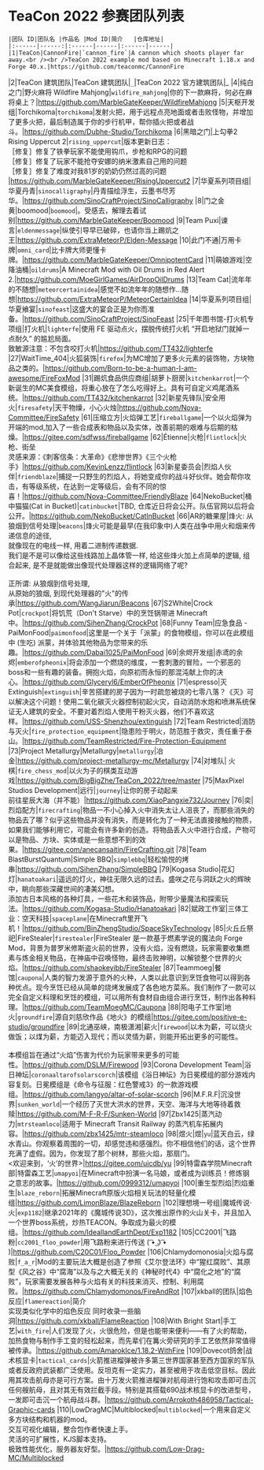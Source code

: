 # TeaCon 2022 参赛团队列表

    |团队 ID|团队名 |作品名 |Mod ID|简介   |仓库地址|
    |:------|------:|:------|------|:------|------|
    |1|TeaCon|CannonFire|`cannon_fire`|A cannon which shoots player far away.<br /><br />TeaCon 2022 example mod based on Minecraft 1.18.x and Forge 40.x.|https://github.com/teaconmc/CannonFire
|2|TeaCon 建筑团队|TeaCon 建筑团队|`_`|TeaCon 2022 官方建筑团队|_
|4|纯白之门|野火麻将 Wildfire Mahjong|`wildfire_mahjong`|你的下一款麻将，何必在麻将桌上？|https://github.com/MarbleGateKeeper/WildfireMahjong
|5|天枢开发组|Torchikoma|`torchikoma`|发射火把，用于远程点亮地面或者击败怪物，并增加了更多火把，最后制造属于你的步行机甲，帮你插火把或者战斗。|https://github.com/Dubhe-Studio/Torchikoma
|6|黑暗之门|上勾拳2 Rising Uppercut 2|`rising_uppercut`|版本更新日志：<br />［修复］修复了铁拳玩家不能使用钩爪，步枪和RPG的问题<br />［修复］修复了玩家不能抢夺安娜的纳米激素自己用的问题<br />［修复］修复了难度对我81岁的奶奶仍然过高的问题<br />|https://github.com/MarbleGateKeeper/RisingUppercut2
|7|华夏系列项目组|华夏丹青|`sinocalligraphy`|丹青描绘浮生，云墨书尽芳华。|https://github.com/SinoCraftProject/SinoCalligraphy
|8|门之金黄|boomood|`boomood`|。受感去，解理去着试别|https://github.com/MarbleGateKeeper/Boomood
|9|Team Puxi|谏言|`eldenmessage`|纵使引导早已破碎，也请你当上踢炕之王|https://github.com/ExtraMeteorP/Elden-Message
|10|此门不通|万用卡牌|`omni_card`|比卡牌大师更懂卡牌。|https://github.com/MarbleGateKeeper/OmnipotentCard
|11|萌娘游戏|空降油桶|`oildrums`|A Minecraft Mod with Oil Drums in Red Alert 2.|https://github.com/MoeGirlGames/AirDropOilDrums
|13|Team Cat|流年年的不随想|`meteorcertainidea`|感觉不如流年年的随想作...随想|https://github.com/ExtraMeteorP/MeteorCertainIdea
|14|华夏系列项目组|华夏飨宴|`sinofeast`|这盛大的宴会正是为你而准备。|https://github.com/SinoCraftProject/SinoFeast
|25|千年图书馆-打火机专项组|打火机|`lighterfe`|使用 FE 驱动点火，摆脱传统打火机 “开启地狱门就掉一点耐久” 的尴尬局面。<br />致敏源注意：不包含咬打火机|https://github.com/TT432/lighterfe
|27|WaitTime_404|火狐装饰|`firefox`|为MC增加了更多火元素的装饰物，方块物品之类的。|https://github.com/Born-to-be-a-human-I-am-awesome/FireFoxMod
|31|踢炕食品供应商组|胡萝卜厨房|`kitchenkarrot`|一个新诞生的MC美食模组，将重心放在了怎么吃得好上。具有可自定义鸡尾酒系统。|https://github.com/TT432/kitchenkarrot
|32|新星先锋队|安全用火|`firesafety`|天干物燥，小心火烛|https://github.com/Nova-Committee/FireSafety
|61|压缩立方|火焰弹工艺|`fireballgame`|一个以火焰弹为开端的mod,加入了一些合成表和物品以及实体，改善前期的艰难与后期的枯燥。|https://gitee.com/sdfwss/fireballgame
|62|Étienne|火枪|`flintlock`|火枪、街垒<br />灵感来源：《刺客信条：大革命》《悲惨世界》《三个火枪手》|https://github.com/KevinLenzz/flintlock
|63|新星委员会|烈焰人伙伴|`friendblaze`|捕捉一只野生的烈焰人，将她变成你的战斗好伙伴。她会帮你攻击，有等级系统，在达到一定等级后，会有不同的惊喜！|https://github.com/Nova-Committee/FriendlyBlaze
|64|NekoBucket|桶中猫猫(Cat in Bucket)|`catinbucket`|TBD, 仓库近日将会公开。队伍官网以后将会公开。|https://github.com/NekoBucket/CatInBucket
|66|AR的糖果屋|烽火: 从狼烟到信号处理|`beacons`|烽火可能是最早(在我印象中)人类在战争中用火和烟来传递信息的途径,<br />就像现在的电线一样, 用着二进制传递数据.<br />我们是不是可以像给这些线路加上晶体管一样, 给这些烽火加上点简单的逻辑, 组合起来, 是不是就能做出像现代处理器这样的逻辑网络了呢?<br /><br />正所谓: 从狼烟到信号处理,<br />从原始的狼烟, 到现代处理器的"火"的传承|https://github.com/WangJiarun/Beacons
|67|S2White|Crock Pot|`crockpot`|将饥荒（Don't Starve）中的烹饪锅带进 Minecraft 中。|https://github.com/SihenZhang/CrockPot
|68|Funny Team|应急食品 - PaiMonFood|`paimonfood`|这里是一个关于「派蒙」的食物模组，你可以在此模组中 (生吃) 派蒙，并体验其他物品为您带来的乐趣。|https://github.com/Dabai1025/PaiMonFood
|69|余烬开发组|赤鸢的余烬|`emberofpheonix`|将会添加一个燃烧的维度，一套刺激的冒险，一个邪恶的boss和一些有趣的装备。拥抱火焰，向原初而永恒的那混沌献上你的决心。|https://github.com/Glyceryl6/EmberOfPheonix
|71|espresso|灭 Extinguish|`extinguish`|辛苦搭建的房子因为一时疏忽被烧的七零八落？《灭》可以解决这个问题！使用二氧化碳灭火器控制初起火灾，自动消防水炮和喷淋系统保证无人建筑的安全。不要对着烈焰人使用干粉灭火器，他们不喜欢这样。|https://github.com/USS-Shenzhou/extinguish
|72|Team Restricted|消防与灭火|`fire_protection_equipment`|隐患险于明火，防范胜于救灾，责任重于泰山。|https://github.com/TeamRestricted/Fire-Protection-Equipment
|73|Project Metallurgy|Metallurgy|`metallurgy`|冶金|https://github.com/project-metallurgy-mc/Metallurgy
|74|对堆队| 火棋|`fire_chess_mod`|以火为子的棋类互动游戏|https://github.com/BigBigZhe/TeaCon_2022/tree/master
|75|MaxPixel Studios Development|远行|`journey`|让你的房子动起来<br />前往星辰大海（并不能）|https://github.com/XiaoPangxie732/Journey
|76|奕|烈焰配方|`firecrafting`|物品一不小心掉入火中消失太让人沮丧了，而那些消失的物品去了哪？似乎这些物品并没有消失，而是转化为了一种无法直接接触的物质，如果我们能够利用它，可能会有许多新的创造。将物品丢入火中进行合成，产物可以是物品、方块、实体或是一些意想不到的效果。|https://gitee.com/anecansaitin/FireCrafting.git
|78|Team BlastBurstQuantum|Simple BBQ|`simplebbq`|轻松愉悦的烤串|https://github.com/SihenZhang/SimpleBBQ
|79|Kogasa Studio|花幻灯|`hanatoakari`|遥远的灯火，神往无限久远的过去。盛咲之花与洞跃之火的辉映中，眺向那些深藏世间的凄美幻想。<br />添加古日本风格的各种灯具，一些花木和装饰品，附带少量魔法和探索玩法。|https://github.com/Kogasa-Studio/Hanatoakari
|82|斌政工作室|三体工业：空天科技|`spaceplane`|在Minecraft里开飞机！|https://github.com/BinZhengStudio/SpaceSkyTechnology
|85|火丘丘祭祀|FireStealer|`firestealer`|FireStealer 是一款基于燃素学说的魔法向 Forge Mod，背景为普罗⽶修斯盗⽕前的世界，没有⽕焰，没有燃烧，玩家需要收集燃素与炼⾦相关物品，在神庙中召唤怪物，最终击败神明，以解锁整个世界的⽕焰。|https://github.com/shaokeyibb/FireStealer
|87|Teammoeg|餐馆|`caupona`|人类的智力发源于意外的火种，人类以此意识到烹饪食物可以得到各种优点。现今烹饪已经从简单的烧烤发展成了各色地方菜系。我们制作了一款可以完全自定义料理和烹饪的模组，可以用所有食材自由组合进行烹饪，制作出各种料理。|https://github.com/TeamMoegMC/Caupona
|88|阳电子工作室|地火|`groundfire`|源自刘慈欣作品《地火》的模组|https://gitee.com/positive-e-studio/groundfire
|89|北通巫峡，南极潇湘|薪火|`firewood`|以木为薪，可以烧火做饭；以煤为薪，方能迈入现代；而以灵情为薪，则能开拓出更多的可能性。<br /><br />本模组旨在通过“火焰”伤害为代价为玩家带来更多的可能性。|https://github.com/DSLM/Firewood
|93|Corona Development Team|浴日神坛|`coronaaltarofsolarscorch`|该模组《浴日神坛》为日冕模组的部分游戏内容复刻。日冕模组是《命令与征服：红色警戒3》的一款游戏模组。|https://github.com/langyo/altar-of-solar-scorch
|96|M.F.R.F|沉没世界|`sunken_world`|一个经历了灭世大洪水的世界，天空、海洋与大地等待着救赎|https://github.com/M-F-R-F/Sunken-World
|97|Zbx1425|蒸汽动力|`mtrsteamloco`|适用于 Minecraft Transit Railway 的蒸汽机车拓展内容。|https://github.com/zbx1425/mtr-steamloco
|98|煜火|煜|`yu`|蓝天白云，绿水青山。你观察着周围的一切，却感觉违和感强烈。你不相信他们的话，这个世界充满了虚假。因为，你发现了那个树林，那些火焰，那扇门。<br /><欢迎来到，‘火’的世界>|https://gitee.com/uicdb/yu
|99|特雷森学院Minecraft部|特雷森工艺|`umapyoi`|在Minecraft中扮演一名马娘，或者成为训练员！修炼钢之意志的故事。|https://github.com/0999312/umapyoi
|100|重生型烈焰|烈焰重生|`blaze_reborn`|拓展Minecraft原版火焰相关玩法的轻量化模组|https://github.com/LimonBlaze/BlazeReborn
|102|理想境一号组|魔城传说·火|`exp1182`|继承2021年的《魔城传说3D》，这次推出原作的火山关卡，并且加入一个世界boss系统，炒热TEACON。争取成为最火的模组。|https://github.com/IdeallandEarthDept/Exp1182
|105|CC2001|飞路粉|`cc2001_floo_powder`|用飞路粉来进行传送 ( ͡• ͜ʖ ͡• )|https://github.com/C20C01/Floo_Powder
|106|Chlamydomonosia|火焰与腐败|`f_a_r`|Mod的主要玩法大概是创造了参照《艾尔登法环》中“猩红腐败”、其原型《风之谷》中“腐海”以及与之大概无关的《神秘时代4》中“腐化之地”的“腐败”，玩家需要发展各种与火焰有关的科技来消灭、控制、利用腐败。|https://github.com/Chlamydomonos/FireAndRot
|107|xkball的团队|焰色反应|`flamereaction`|简介<br />实现类似化学中的焰色反应 同时收录一些脑洞|https://github.com/xkball/FlameReaction
|108|With Bright Start|手工艺|`with_fire`|人们发现了火，火很危险，但是也能带来便利——有了火的帮助，加热食物与制作手工变的轻松起来，而先辈们在篝火旁研究的手工艺依然非常值得被传承。|https://github.com/AmarokIce/1.18.2-WithFire
|109|Dovecot鸽舍|战术核显卡|`tactical_cards`|火箭推进榴弹被许多第三世界国家甚至西方国家的军队或者反政府武装都广泛使用。反坦克有一定实力，甚至被用于攻击低空目标。因此用其攻击航母亦是可行方案。由十万发火箭推进榴弹对航母进行饱和攻击即可击沉任何艘航母，且对其无有效拦截手段。特别是其搭载690战术核显卡的改进型号，一发即可击沉一个航母战斗群。|https://github.com/Arrokoth486958/Tactical-Graphic-cards
|110|LowDragMC|Multiblocked|`multiblocked`|一个用来自定义多方块结构和机器的mod。<br />交互可视化编辑，整合包作者快速上手。<br />灵活的可扩展性，KJS脚本支持。<br />极致性能优化，服务器友好型。|https://github.com/Low-Drag-MC/Multiblocked